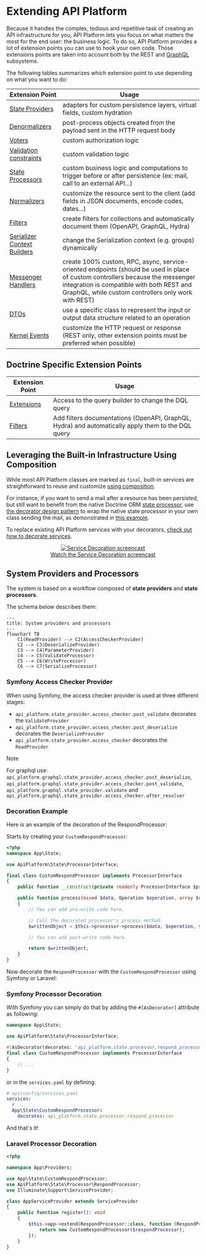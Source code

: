 # Extending API Platform

Because it handles the complex, tedious and repetitive task of creating an API infrastructure for you, API Platform lets you focus on what matters the most for the end user: the business logic.
To do so, API Platform provides a lot of extension points you can use to hook your own code.
Those extensions points are taken into account both by the REST and [GraphQL](graphql.md) subsystems.

The following tables summarizes which extension point to use depending on what you want to do:

| Extension Point                                                                                | Usage                                                                                                                                                                                                                               |
| ---------------------------------------------------------------------------------------------- | ----------------------------------------------------------------------------------------------------------------------------------------------------------------------------------------------------------------------------------- |
| [State Providers](state-providers.md)                                                          | adapters for custom persistence layers, virtual fields, custom hydration                                                                                                                                                            |
| [Denormalizers](serialization.md)                                                              | post-process objects created from the payload sent in the HTTP request body                                                                                                                                                         |
| [Voters](security.md#hooking-custom-permission-checks-using-voters)                            | custom authorization logic                                                                                                                                                                                                          |
| [Validation constraints](validation.md)                                                        | custom validation logic                                                                                                                                                                                                             |
| [State Processors](state-processors)                                                           | custom business logic and computations to trigger before or after persistence (ex: mail, call to an external API...)                                                                                                                |
| [Normalizers](serialization.md#decorating-a-serializer-and-adding-extra-data)                  | customize the resource sent to the client (add fields in JSON documents, encode codes, dates...)                                                                                                                                    |
| [Filters](filters.md)                                                                          | create filters for collections and automatically document them (OpenAPI, GraphQL, Hydra)                                                                                                                                            |
| [Serializer Context Builders](serialization.md#changing-the-serialization-context-dynamically) | change the Serialization context (e.g. groups) dynamically                                                                                                                                                                          |
| [Messenger Handlers](messenger.md)                                                             | create 100% custom, RPC, async, service-oriented endpoints (should be used in place of custom controllers because the messenger integration is compatible with both REST and GraphQL, while custom controllers only work with REST) |
| [DTOs](dto.md)                                                                                 | use a specific class to represent the input or output data structure related to an operation                                                                                                                                        |
| [Kernel Events](events.md)                                                                     | customize the HTTP request or response (REST only, other extension points must be preferred when possible)                                                                                                                          |

## Doctrine Specific Extension Points

| Extension Point                                            | Usage                                                                                              |
| ---------------------------------------------------------- | -------------------------------------------------------------------------------------------------- |
| [Extensions](extensions.md)                                | Access to the query builder to change the DQL query                                                |
| [Filters](filters.md#doctrine-orm-and-mongodb-odm-filters) | Add filters documentations (OpenAPI, GraphQL, Hydra) and automatically apply them to the DQL query |

## Leveraging the Built-in Infrastructure Using Composition

While most API Platform classes are marked as `final`, built-in services are straightforward to reuse and customize [using composition](https://en.wikipedia.org/wiki/Composition_over_inheritance).

For instance, if you want to send a mail after a resource has been persisted, but still want to benefit from the native Doctrine ORM [state processor](state-processors.md), use [the decorator design pattern](https://en.wikipedia.org/wiki/Decorator_pattern#PHP) to wrap the native state processor in your own class sending the mail, as demonstrated in [this example](state-processors.md#decorating-the-built-in-state-processors).

To replace existing API Platform services with your decorators, [check out how to decorate services](https://symfony.com/doc/current/service_container/service_decoration.html).

<p align="center" class="symfonycasts"><a href="https://symfonycasts.com/screencast/api-platform-security/service-decoration?cid=apip"><img src="../symfony/images/symfonycasts-player.png" alt="Service Decoration screencast"><br>Watch the Service Decoration screencast</a></p>

## System Providers and Processors

The system is based on a workflow composed of **state providers** and **state processors**.

The schema below describes them:

```mermaid
---
title: System providers and processors
---
flowchart TB
    C1(ReadProvider) --> C2(AccessCheckerProvider)
    C2 --> C3(DeserializeProvider)
    C3 --> C4(ParameterProvider)
    C4 --> C5(ValidateProcessor)
    C5 --> C6(WriteProcessor)
    C6 --> C7(SerializeProcessor)
```

### Symfony Access Checker Provider

When using Symfony, the access checker provider is used at three different stages:

- `api_platform.state_provider.access_checker.post_validate` decorates the `ValidateProvider`
- `api_platform.state_provider.access_checker.post_deserialize` decorates the `DeserializeProvider`
- `api_platform.state_provider.access_checker` decorates the `ReadProvider`

> [!NOTE]
> For graphql use: `api_platform.graphql.state_provider.access_checker.post_deserialize`,
> `api_platform.graphql.state_provider.access_checker.post_validate`, `api_platform.graphql.state_provider.validate` and
> `api_platform.graphql.state_provider.access_checker.after_resolver`

### Decoration Example

Here is an example of the decoration of the RespondProcessor:

Starts by creating your `CustomRespondProcessor`:

```php
<?php
namespace App\State;

use ApiPlatform\State\ProcessorInterface;

final class CustomRespondProcessor implements ProcessorInterface
{
    public function __construct(private readonly ProcessorInterface $processor) {}

    public function process(mixed $data, Operation $operation, array $uriVariables = [], array $context = []): void
    {
        // You can add pre-write code here.

        // Call the decorated processor's process method.
        $writtenObject = $this->processor->process($data, $operation, $uriVariables, $context);

        // You can add post-write code here.

        return $writtenObject;
    }
}
```

Now decorate the `RespondProcessor` with the `CustomRespondProcessor` using Symfony or Laravel:

### Symfony Processor Decoration

With Symfony you can simply do that by adding the `#[AsDecorator]` attribute as following:

```php
namespace App\State;

use ApiPlatform\State\ProcessorInterface;

#[AsDecorator(decorates: 'api_platform.state.processor.respond_processor')]
final class CustomRespondProcessor implements ProcessorInterface
{
    // ...
}
```

or in the `services.yaml` by defining:

```yaml
# api/config/services.yaml
services:
  # ...
  App\State\CustomRespondProcessor:
    decorates: api_platform.state.processor.respond_processor
```

And that's it!

### Laravel Processor Decoration

```php
<?php

namespace App\Providers;

use App\State\CustomRespondProcessor;
use ApiPlatform\State\Processor\RespondProcessor;
use Illuminate\Support\ServiceProvider;

class AppServiceProvider extends ServiceProvider
{
    public function register(): void
    {
        $this->app->extend(RespondProcessor::class, function (RespondProcessor $respondProcessor) {
            return new CustomRespondProcessor($respondProcessor);
        });
    }
}
```
